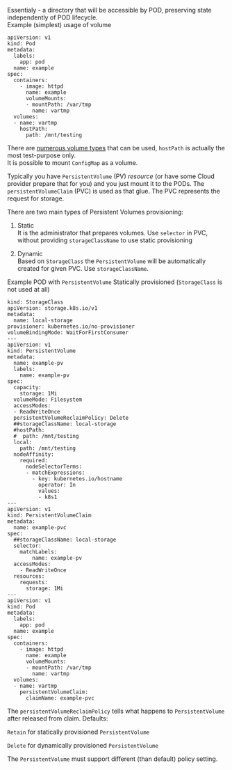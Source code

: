 Essentialy - a directory that will be accessible by POD, preserving state independently of POD lifecycle.  
Example (simplest) usage of volume
```
apiVersion: v1
kind: Pod
metadata:
  labels:
    app: pod
  name: example
spec:
  containers:
    - image: httpd
      name: example
      volumeMounts:
      - mountPath: /var/tmp
        name: vartmp
  volumes:
  - name: vartmp
    hostPath:
      path: /mnt/testing 
```
There are [numerous volume types](https://kubernetes.io/docs/concepts/storage/volumes/) that can be used, `hostPath` is actually the most test-purpose only.  
It is possible to mount `ConfigMap` as a volume.  

Typically you have `PersistentVolume` (PV) _resource_ (or have some Cloud provider prepare that for you) and you just mount it to the PODs.
The `persistentVolumeClaim` (PVC) is used as that glue. The PVC represents the request for storage.

There are two main types of Persistent Volumes provisioning:
1. Static  
It is the administrator that prepares volumes. Use `selector` in PVC, without providing `storageClassName` to use static provisioning

2. Dynamic  
Based on `StorageClass` the `PersistentVolume` will be automatically created for given PVC. Use `storageClassName`.

Example POD with `PersistentVolume` Statically provisioned (`StorageClass` is not used at all)
```
kind: StorageClass
apiVersion: storage.k8s.io/v1
metadata:
  name: local-storage
provisioner: kubernetes.io/no-provisioner
volumeBindingMode: WaitForFirstConsumer
---
apiVersion: v1
kind: PersistentVolume
metadata:
  name: example-pv
  labels:
    name: example-pv
spec:
  capacity:
    storage: 1Mi  
  volumeMode: Filesystem
  accessModes:
  - ReadWriteOnce
  persistentVolumeReclaimPolicy: Delete
  ##storageClassName: local-storage
  #hostPath:
  #  path: /mnt/testing
  local:
    path: /mnt/testing
  nodeAffinity:
    required:
      nodeSelectorTerms:
      - matchExpressions:
        - key: kubernetes.io/hostname
          operator: In
          values:
          - k8s1
---
apiVersion: v1
kind: PersistentVolumeClaim
metadata:
  name: example-pvc
spec:
  ##storageClassName: local-storage
  selector:
    matchLabels:
        name: example-pv
  accessModes:
    - ReadWriteOnce
  resources:
    requests:
      storage: 1Mi
--- 
apiVersion: v1
kind: Pod
metadata:
  labels:
    app: pod
  name: example
spec:
  containers:
    - image: httpd
      name: example
      volumeMounts:
      - mountPath: /var/tmp
        name: vartmp
  volumes:
  - name: vartmp
    persistentVolumeClaim:
      claimName: example-pvc
```

The `persistentVolumeReclaimPolicy` tells what happens to `PersistentVolume` after released from claim. Defaults:  

`Retain` for statically provisioned `PersistentVolume`  

`Delete` for dynamically provisioned `PersistentVolume`

The `PersistentVolume` must support different (than default) policy setting.
